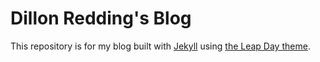 # Dillon Redding's Blog

This repository is for my blog built with [Jekyll](https://jekyllrb.com) using [the Leap Day theme](https://github.com/pages-themes/leap-day).
